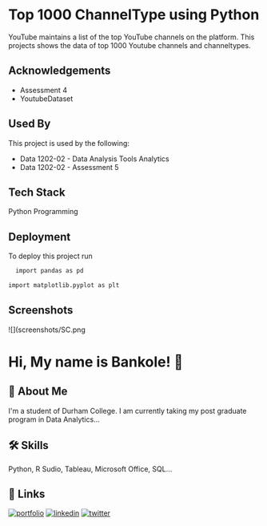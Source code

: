 
# Top 1000 ChannelType using Python

YouTube maintains a list of the top YouTube channels on the platform. This projects shows the data of top 1000 Youtube channels and channeltypes.
## Acknowledgements

 - Assessment 4
 - YoutubeDataset


## Used By

This project is used by the following:

- Data 1202-02 - Data Analysis Tools Analytics 
- Data 1202-02 - Assessment 5



## Tech Stack

Python Programming

## Deployment

To deploy this project run

```bash
  import pandas as pd
```
```bash
import matplotlib.pyplot as plt
```

## Screenshots

![](screenshots/SC.png





# Hi, My name is Bankole! 👋


## 🚀 About Me
I'm a student of Durham College. I am currently taking my post graduate program in Data Analytics...


## 🛠 Skills
Python, R Sudio, Tableau, Microsoft Office, SQL...


## 🔗 Links
[![portfolio](https://img.shields.io/badge/my_portfolio-000?style=for-the-badge&logo=ko-fi&logoColor=white)](https://katherinempeterson.com/)
[![linkedin](https://img.shields.io/badge/linkedin-0A66C2?style=for-the-badge&logo=linkedin&logoColor=white)](https://www.linkedin.com/)
[![twitter](https://img.shields.io/badge/twitter-1DA1F2?style=for-the-badge&logo=twitter&logoColor=white)](https://twitter.com/)

